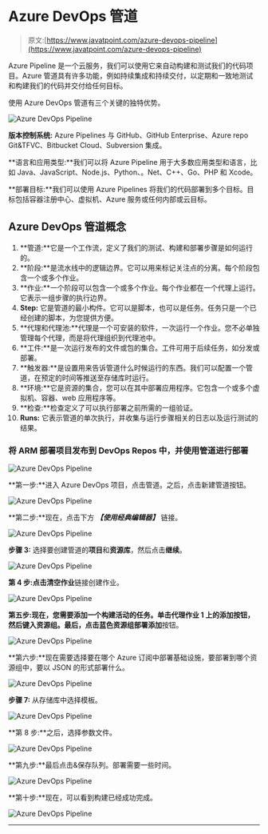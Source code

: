 # Azure DevOps 管道

> 原文:[https://www.javatpoint.com/azure-devops-pipeline](https://www.javatpoint.com/azure-devops-pipeline)

Azure Pipeline 是一个云服务，我们可以使用它来自动构建和测试我们的代码项目。Azure 管道具有许多功能，例如持续集成和持续交付，以定期和一致地测试和构建我们的代码并交付给任何目标。

使用 Azure DevOps 管道有三个关键的独特优势。

![Azure DevOps Pipeline](../Images/60a83083a30b9cfc2262edd7a2856fa2.png)

**版本控制系统:** Azure Pipelines 与 GitHub、GitHub Enterprise、Azure repo Git&TFVC、Bitbucket Cloud、Subversion 集成。

**语言和应用类型:**我们可以将 Azure Pipeline 用于大多数应用类型和语言，比如 Java、JavaScript、Node.js、Python、。Net、C++、Go、PHP 和 Xcode。

**部署目标:**我们可以使用 Azure Pipelines 将我们的代码部署到多个目标。目标包括容器注册中心、虚拟机、Azure 服务或任何内部或云目标。

## Azure DevOps 管道概念

1.  **管道:**它是一个工作流，定义了我们的测试、构建和部署步骤是如何运行的。
2.  **阶段:**是流水线中的逻辑边界。它可以用来标记关注点的分离。每个阶段包含一个或多个作业。
3.  **作业:**一个阶段可以包含一个或多个作业。每个作业都在一个代理上运行。它表示一组步骤的执行边界。
4.  **Step:** 它是管道的最小构件。它可以是脚本，也可以是任务。任务只是一个已经创建的脚本，为您提供方便。
5.  **代理和代理池:**代理是一个可安装的软件，一次运行一个作业。您不必单独管理每个代理，而是将代理组织到代理池中。
6.  **工件:**是一次运行发布的文件或包的集合。工件可用于后续任务，如分发或部署。
7.  **触发器:**是设置用来告诉管道什么时候运行的东西。我们可以配置一个管道，在预定的时间等推送至存储库时运行。
8.  **环境:**它是资源的集合，您可以在其中部署应用程序。它包含一个或多个虚拟机、容器、web 应用程序等。
9.  **检查:**检查定义了可以执行部署之前所需的一组验证。
10.  **Runs:** 它表示管道的单次执行，并收集与运行步骤相关的日志以及运行测试的结果。

### 将 ARM 部署项目发布到 DevOps Repos 中，并使用管道进行部署

![Azure DevOps Pipeline](../Images/8ee94bd9f6fdb91368d1b071c037a152.png)

**第一步:**进入 Azure DevOps 项目，点击管道。之后，点击新建管道按钮。

![Azure DevOps Pipeline](../Images/7c3c8e9367ae9e2f0dcf808d81475aa3.png)

**第二步:**现在，点击下方 ***【使用经典编辑器】*** 链接。

![Azure DevOps Pipeline](../Images/3e1eb50cb71f97c0def20c14deca1bc0.png)

**步骤 3:** 选择要创建管道的**项目**和**资源库**，然后点击**继续**。

![Azure DevOps Pipeline](../Images/ab3f8b44ba8c0eca3c172a6acb61fdb8.png)

**第 4 步:**点击**清空作业**链接创建作业。

![Azure DevOps Pipeline](../Images/d803531aa55f07b6ad32e867eaf7d547.png)

**第五步:**现在，您需要添加一个构建活动的任务。单击代理作业 1 上的添加按钮，然后键入资源组。最后，点击蓝色资源组部署**添加**按钮。

![Azure DevOps Pipeline](../Images/9a5938d07237f164d2a93a49eddcba7f.png)

**第六步:**现在需要选择要在哪个 Azure 订阅中部署基础设施，要部署到哪个资源组中，要以 JSON 的形式部署什么。

![Azure DevOps Pipeline](../Images/3a2f106a9dd6c46dadd0e1a9634248b1.png)

**步骤 7:** 从存储库中选择模板。

![Azure DevOps Pipeline](../Images/eea2a4bef4176b9c7250e42b53f36a1f.png)

**第 8 步:**之后，选择参数文件。

![Azure DevOps Pipeline](../Images/eb64a09eeaa91c440a0cb268b9e7f3a3.png)

**第九步:**最后点击&保存队列。部署需要一些时间。

![Azure DevOps Pipeline](../Images/7009552074fa016c6e24380be50b3924.png)

**第十步:**现在，可以看到构建已经成功完成。

![Azure DevOps Pipeline](../Images/1088ed25bd13e905afc9eaa89bcfe055.png)

* * *